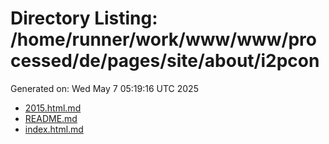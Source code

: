 # Directory Listing: /home/runner/work/www/www/processed/de/pages/site/about/i2pcon
Generated on: Wed May  7 05:19:16 UTC 2025

- [2015.html.md](2015.html.md)
- [README.md](README.md)
- [index.html.md](index.html.md)
